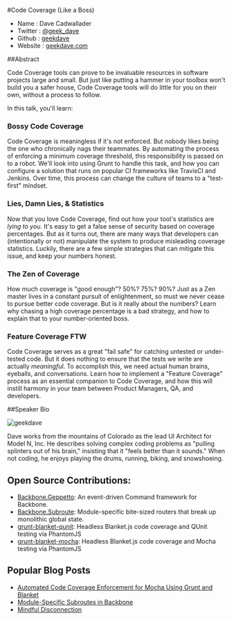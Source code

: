 #Code Coverage (Like a Boss)

* Name      : Dave Cadwallader
* Twitter   : [@geek_dave][]
* Github    : [geekdave][]
* Website   : [geekdave.com][]

##Abstract

Code Coverage tools can prove to be invaluable resources in software projects large and small.  But just like putting a hammer in your toolbox won't build you a safer house, Code Coverage tools will do little for you on their own, without a process to follow.

In this talk, you'll learn:

### Bossy Code Coverage
Code Coverage is meaningless if it's not enforced.  But nobody likes being the one who chronically nags their teammates.  By automating the process of enforcing a minimum coverage threshold, this responsibility is passed on to a robot.  We'll look into using Grunt to handle this task, and how you can configure a solution that runs on popular CI frameworks like TravisCI and Jenkins.  Over time, this process can change the culture of teams to a "test-first" mindset.

### Lies, Damn Lies, & Statistics
Now that you love Code Coverage, find out how your tool's statistics are *lying to you.*  It's easy to get a false sense of security based on coverage percentages.  But as it turns out, there are many ways that developers can (intentionally or not) manipulate the system to produce misleading coverage statistics.  Luckily, there are a few simple strategies that can mitigate this issue, and keep your numbers honest.

### The Zen of Coverage
How much coverage is "good enough"? 50%? 75%? 90%? Just as a Zen master lives in a constant pursuit of enlightenment, so must we never cease to pursue better code coverage.  But is it really about the numbers?  Learn why chasing a high coverage percentage is a bad strategy, and how to explain that to your number-oriented boss.  

### Feature Coverage FTW
Code Coverage serves as a great "fail safe" for catching untested or under-tested code.  But it does nothing to ensure that the tests we write are actually *meaningful*.  To accomplish this, we need actual human brains, eyeballs, and conversations.  Learn how to implement a "Feature Coverage" process as an essential companion to Code Coverage, and how this will instill harmony in your team between Product Managers, QA, and developers. 

##Speaker Bio

![geekdave](https://raw.github.com/cascadiajs/2013.cascadiajs.com/master/images/geekdave.png)

Dave works from the mountains of Colorado as the lead UI Architect for Model N, Inc.  He describes solving complex coding problems as "pulling splinters out of his brain," insisting that it "feels better than it sounds." When not coding, he enjoys playing the drums, running, biking, and snowshoeing.

## Open Source Contributions:

* [Backbone.Geppetto](https://github.com/ModelN/backbone.geppetto): An event-driven Command framework for Backbone.
* [Backbone.Subroute](https://github.com/ModelN/backbone.subroute): Module-specific bite-sized routers that break up monolithic global state.
* [grunt-blanket-qunit](https://github.com/ModelN/grunt-blanket-qunit): Headless Blanket.js code coverage and QUnit testing via PhantomJS
* [grunt-blanket-mocha](https://github.com/ModelN/grunt-blanket-mocha): Headless Blanket.js code coverage and Mocha testing via PhantomJS

## Popular Blog Posts

* [Automated Code Coverage Enforcement for Mocha Using Grunt and Blanket](http://www.geekdave.com/2013/08/02/automated-code-coverage-enforcement-for-mocha-using-grunt-and-blanket/)
* [Module-Specific Subroutes in Backbone](http://www.geekdave.com/2012/04/05/module-specific-subroutes-in-backbone/)
* [Mindful Disconnection](http://www.geekdave.com/2013/07/22/mindful-disconnection/)


[@geek_dave]:http://twitter.com/geek_dave
[geekdave]:http://github.com/geekdave
[geekdave.com]:http://geekdave.com
